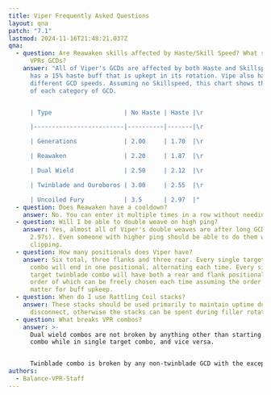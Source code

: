 ```yaml
---
title: Viper Frequently Asked Questions
layout: qna
patch: "7.1"
lastmod: 2024-11-16T21:48:21.037Z
qna:
  - question: Are Reawaken skills affected by Haste/Skill Speed? What speeds are
      VPRs GCDs?
    answer: "A﻿ll of Viper's GCDs are affected by both Haste and Skillspeed. Viper
      has a 15% haste buff that is upkept in its rotation. Vipe also has five
      different GCD speeds. Assuming no Skillspeed, this chart shows the speed
      of each category of GCD.


      | Type                    | No Haste | Haste |\r

      |-------------------------|----------|-------|\r

      | Generations             | 2.00     | 1.70  |\r

      | Reawaken                | 2.20     | 1.87  |\r

      | Dual Wield              | 2.50     | 2.12  |\r

      | Twinblade and Ouroboros | 3.00     | 2.55  |\r

      | Uncoiled Fury           | 3.5      | 2.97  |"
  - question: Does Reawaken have a cooldown?
    answer: N﻿o. You can enter it multiple times in a row without needing fillers.
  - question: Will I be able to double weave on high ping?
    answer: Y﻿es, almost all of Viper's double weaves are after long GCDs (2.55 or
      2.97s). Even someone with higher ping should be able to do them without
      clipping.
  - question: How many positionals does Viper have?
    answer: S﻿ix total, three flanks and three rear. Every single target dual wield
      combo will end in one positional, alternating each time. Every single
      target twinblade combo will have both a rear and flank positional, the
      order of which can be freely chosen each time assuming the order doesn't
      matter for buff upkeep.
  - question: When do I use Rattling Coil stacks?
    answer: These stacks should be used primarily to maintain uptime during a melee
      disconnect, otherwise the stacks can be spent during filler rotation.
  - question: What breaks VPR combos?
    answer: >-
      Dual wield combos are not broken by anything other than starting the AoE
      combo while in single target combo, and vice versa. 


      Twinblade combo is broken by any non-twinblade GCD with the exception of Writhing Snap and Uncoiled Fury. This means you cannot Reawaken during twinblade! Twinblade combos are also broken by starting the AoE version while in single target combo, and vice versa.
authors:
  - Balance-VPR-Staff
---
```

